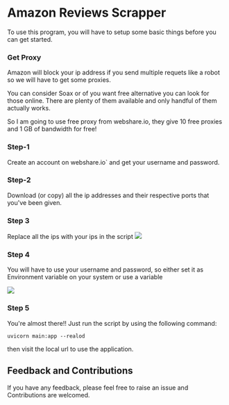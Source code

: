 # Amazon Reviews Scrapper
To use this program, you will have to setup some basic things before you can get started.

### Get Proxy
Amazon will block your ip address if you send multiple requets like a robot so we will have to get some proxies.

You can consider Soax or of you want free alternative you can look for those online. There are plenty of them available and only handful of them actually works.

So I am going to use free proxy from webshare.io, they give 10 free proxies and 1 GB of bandwidth for free!

### Step-1 
Create an account on webshare.io` and get your username and password.

### Step-2
 Download (or copy) all the ip addresses and their respective ports that you've been given.

### Step 3 
Replace all the ips with your ips in the script 
![](https://i.postimg.cc/3NJ6zr5C/image.png)

### Step 4 
You will have to use your username and password, so either set it as Environment variable on your system or use a variable

![](https://i.postimg.cc/d35PXDWw/image.png)

### Step 5 
You're almost there!! Just run the script by using the following command:
```shell
uvicorn main:app --realod
```

then visit the local url to use the application.


## Feedback and Contributions

If you have any feedback, please feel free to raise an issue and Contributions are welcomed.

